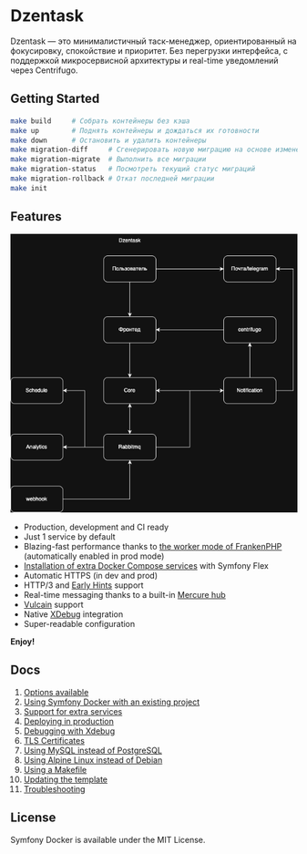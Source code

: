 # Dzentask

Dzentask — это минималистичный таск-менеджер, ориентированный на фокусировку, спокойствие и приоритет. Без перегрузки интерфейса, с поддержкой микросервисной архитектуры и real-time уведомлений через Centrifugo.

## Getting Started

```bash
make build     # Собрать контейнеры без кэша
make up        # Поднять контейнеры и дождаться их готовности
make down      # Остановить и удалить контейнеры
make migration-diff     # Сгенерировать новую миграцию на основе изменений в Entity
make migration-migrate  # Выполнить все миграции
make migration-status   # Посмотреть текущий статус миграций
make migration-rollback # Откат последней миграции
make init
```

## Features
![Schema](./Dzentask.png)

* Production, development and CI ready
* Just 1 service by default
* Blazing-fast performance thanks to [the worker mode of FrankenPHP](https://github.com/dunglas/frankenphp/blob/main/docs/worker.md) (automatically enabled in prod mode)
* [Installation of extra Docker Compose services](docs/extra-services.md) with Symfony Flex
* Automatic HTTPS (in dev and prod)
* HTTP/3 and [Early Hints](https://symfony.com/blog/new-in-symfony-6-3-early-hints) support
* Real-time messaging thanks to a built-in [Mercure hub](https://symfony.com/doc/current/mercure.html)
* [Vulcain](https://vulcain.rocks) support
* Native [XDebug](docs/xdebug.md) integration
* Super-readable configuration

**Enjoy!**

## Docs

1. [Options available](docs/options.md)
2. [Using Symfony Docker with an existing project](docs/existing-project.md)
3. [Support for extra services](docs/extra-services.md)
4. [Deploying in production](docs/production.md)
5. [Debugging with Xdebug](docs/xdebug.md)
6. [TLS Certificates](docs/tls.md)
7. [Using MySQL instead of PostgreSQL](docs/mysql.md)
8. [Using Alpine Linux instead of Debian](docs/alpine.md)
9. [Using a Makefile](docs/makefile.md)
10. [Updating the template](docs/updating.md)
11. [Troubleshooting](docs/troubleshooting.md)

## License

Symfony Docker is available under the MIT License.
